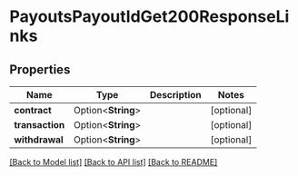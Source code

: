 # PayoutsPayoutIdGet200ResponseLinks

## Properties

Name | Type | Description | Notes
------------ | ------------- | ------------- | -------------
**contract** | Option<**String**> |  | [optional]
**transaction** | Option<**String**> |  | [optional]
**withdrawal** | Option<**String**> |  | [optional]

[[Back to Model list]](../README.md#documentation-for-models) [[Back to API list]](../README.md#documentation-for-api-endpoints) [[Back to README]](../README.md)


